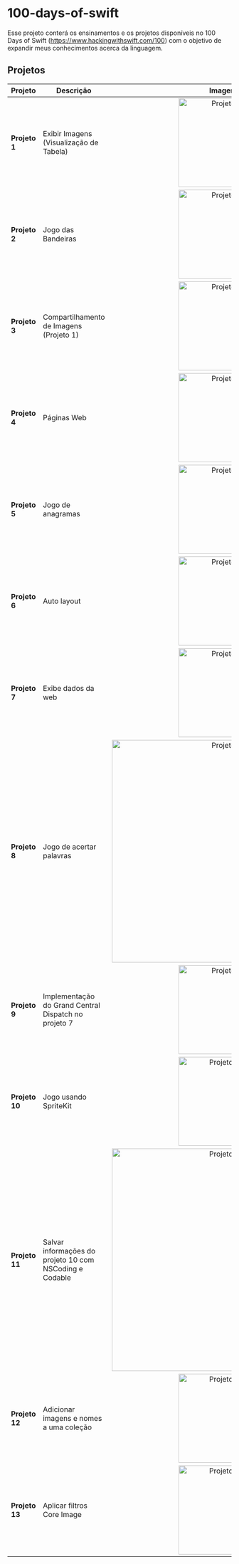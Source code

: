 # 100-days-of-swift

Esse projeto conterá os ensinamentos e os projetos disponíveis no 100 Days of Swift (https://www.hackingwithswift.com/100) com o objetivo de expandir meus conhecimentos acerca da linguagem.

## Projetos

| Projeto  | Descrição  | Imagem  |
|----------|------------|---------|
| **Projeto 1** | Exibir Imagens (Visualização de Tabela) | <div align="center"><img src="assets/project1.png" width="200px" alt="Projeto 1" ></div> |
| **Projeto 2** | Jogo das Bandeiras | <div align="center"><img src="assets/project2.png" width="200px" alt="Projeto 2"></div> |
| **Projeto 3** | Compartilhamento de Imagens (Projeto 1) | <div align="center"><img src="assets/project3.png" width="200px" alt="Projeto 3"></div> |
| **Projeto 4** | Páginas Web | <div align="center"><img src="assets/project4.png" width="200px" alt="Projeto 4"></div> |
| **Projeto 5** | Jogo de anagramas | <div align="center"><img src="assets/project5.png" width="200px" alt="Projeto 5"></div> |
| **Projeto 6** | Auto layout | <div align="center"><img src="assets/project6b.png" width="200px" alt="Projeto 6"></div> |
| **Projeto 7** | Exibe dados da web | <div align="center"><img src="assets/project7.png" width="200px" alt="Projeto 7"></div> |
| **Projeto 8** | Jogo de acertar palavras | <div align="center"><img src="assets/project8.png" height="500px" alt="Projeto 8"></div> |
| **Projeto 9** | Implementação do Grand Central Dispatch no projeto 7 | <div align="center"><img src="assets/project9.png" width="200px" alt="Projeto 9"></div> |
| **Projeto 10** | Jogo usando SpriteKit | <div align="center"><img src="assets/project10.png" width="200px" alt="Projeto 10"></div> |
| **Projeto 11** | Salvar informações do projeto 10 com NSCoding e Codable | <div align="center"><img src="assets/project11.png" width="500px" alt="Projeto 11"></div> |
| **Projeto 12** | Adicionar imagens e nomes a uma coleção | <div align="center"><img src="assets/project12.png" width="200px" alt="Projeto 12"></div> |
| **Projeto 13** | Aplicar filtros Core Image | <div align="center"><img src="assets/project13.png" width="200px" alt="Projeto 13"></div> |
